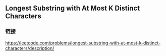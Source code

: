 ## Longest Substring with At Most K Distinct Characters  
### 链接  
https://leetcode.com/problems/longest-substring-with-at-most-k-distinct-characters/description/